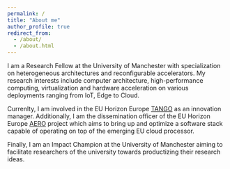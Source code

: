 ```yaml
---
permalink: /
title: "About me"
author_profile: true
redirect_from: 
  - /about/
  - /about.html
---
```


I am a Research Fellow at the University of Manchester with specialization on heterogeneous architectures and reconfigurable accelerators. My research interests include computer architecture, high-performance computing, virtualization and hardware acceleration on various deployments ranging from IoT, Edge to Cloud. 

Currenlty, I am involved in the EU Horizon Europe [TANGO](https://tango-project.eu/) as an innovation manager. Additionally, I am the dissemination officer of the EU Horizon Europe [AERO](https://aero-project.eu/) project which aims to bring up and optimize a software stack capable of operating on top of the emerging EU cloud processor.

Finally, I am an Impact Champion at the University of Manchester aiming to facilitate researchers of the university towards productizing their research ideas.
